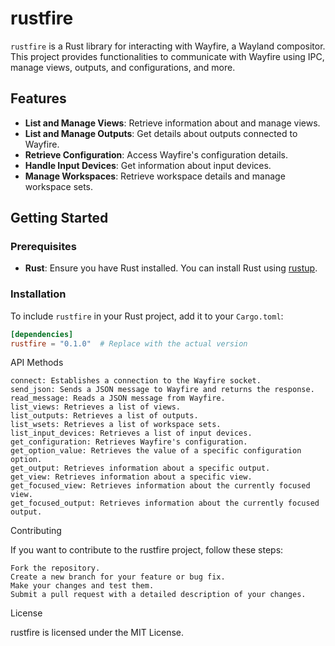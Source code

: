 # rustfire

`rustfire` is a Rust library for interacting with Wayfire, a Wayland compositor. This project provides functionalities to communicate with Wayfire using IPC, manage views, outputs, and configurations, and more.

## Features

- **List and Manage Views**: Retrieve information about and manage views.
- **List and Manage Outputs**: Get details about outputs connected to Wayfire.
- **Retrieve Configuration**: Access Wayfire's configuration details.
- **Handle Input Devices**: Get information about input devices.
- **Manage Workspaces**: Retrieve workspace details and manage workspace sets.

## Getting Started

### Prerequisites

- **Rust**: Ensure you have Rust installed. You can install Rust using [rustup](https://rustup.rs/).

### Installation

To include `rustfire` in your Rust project, add it to your `Cargo.toml`:

```toml
[dependencies]
rustfire = "0.1.0"  # Replace with the actual version
```

API Methods

    connect: Establishes a connection to the Wayfire socket.
    send_json: Sends a JSON message to Wayfire and returns the response.
    read_message: Reads a JSON message from Wayfire.
    list_views: Retrieves a list of views.
    list_outputs: Retrieves a list of outputs.
    list_wsets: Retrieves a list of workspace sets.
    list_input_devices: Retrieves a list of input devices.
    get_configuration: Retrieves Wayfire's configuration.
    get_option_value: Retrieves the value of a specific configuration option.
    get_output: Retrieves information about a specific output.
    get_view: Retrieves information about a specific view.
    get_focused_view: Retrieves information about the currently focused view.
    get_focused_output: Retrieves information about the currently focused output.

Contributing

If you want to contribute to the rustfire project, follow these steps:

    Fork the repository.
    Create a new branch for your feature or bug fix.
    Make your changes and test them.
    Submit a pull request with a detailed description of your changes.

License

rustfire is licensed under the MIT License.
```
